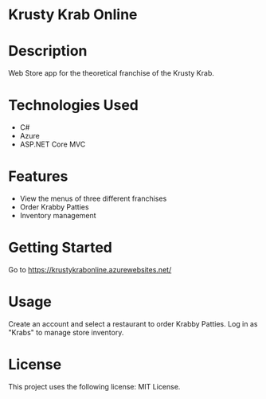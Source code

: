 # Krusty Krab Online

# Description
Web Store app for the theoretical franchise of the Krusty Krab.

# Technologies Used
- C#
- Azure
- ASP.NET Core MVC

# Features
- View the menus of three different franchises
- Order Krabby Patties
- Inventory management

# Getting Started
Go to https://krustykrabonline.azurewebsites.net/

# Usage
Create an account and select a restaurant to order Krabby Patties. Log in as "Krabs" to manage store inventory.

# License
This project uses the following license: MIT License.
